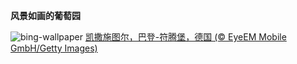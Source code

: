 
**风景如画的葡萄园**

![bing-wallpaper](https://www.bing.com/th?id=OHR.FieldKaiserstuhl_ZH-CN0467488834_1920x1080.jpg)
[凯撒施图尔，巴登-符腾堡，德国 (© EyeEM Mobile GmbH/Getty Images)](https://www.bing.com/search?q=%E5%B7%B4%E7%99%BB-%E7%AC%A6%E8%85%BE%E5%A0%A1&amp;form=hpcapt&amp;mkt=zh-cn)
  